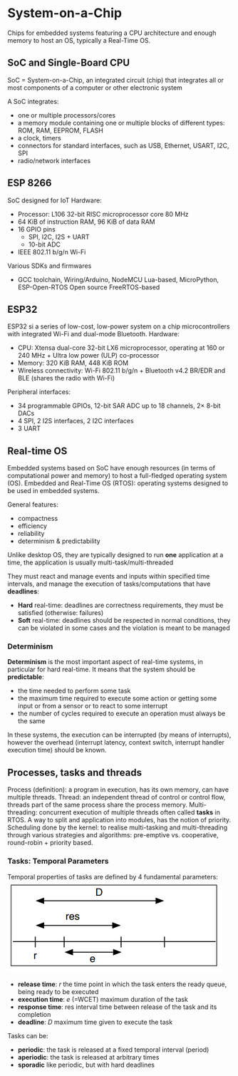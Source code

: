 # System-on-a-Chip

Chips for embedded systems featuring a CPU architecture and enough memory to host an OS, typically a Real-Time OS.

## SoC and Single-Board CPU

SoC = System-on-a-Chip, an integrated circuit (chip) that integrates all or most components of a computer or other electronic system

A SoC integrates:
- one or multiple processors/cores
- a memory module containing one or multiple blocks of different types: ROM, RAM, EEPROM, FLASH
- a clock, timers
- connectors for standard interfaces, such as USB, Ethernet, USART, I2C, SPI
- radio/network interfaces

## ESP 8266

SoC designed for IoT
Hardware:
- Processor: L106 32-bit RISC microprocessor core 80 MHz
- 64 KiB of instruction RAM, 96 KiB of data RAM
- 16 GPIO pins
	- SPI, I2C, I2S + UART
	- 10-bit ADC
- IEEE 802.11 b/g/n Wi-Fi

Various SDKs and firmwares
- GCC toolchain, Wiring/Arduino, NodeMCU Lua-based, MicroPython, ESP-Open-RTOS Open source FreeRTOS-based

## ESP32

ESP32 si a series of low-cost, low-power system on a chip microcontrollers with integrated Wi-Fi and dual-mode Bluetooth.
Hardware:
- CPU: Xtensa dual-core 32-bit LX6 microprocessor, operating at 160 or 240 MHz + Ultra low power (ULP) co-processor
- Memory: 320 KiB RAM, 448 KiB ROM
- Wireless connectivity: Wi-Fi 802.11 b/g/n + Bluetooth v4.2 BR/EDR and BLE (shares the radio with Wi-Fi)

Peripheral interfaces:
- 34 programmable GPIOs, 12-bit SAR ADC up to 18 channels, $2\times$ 8-bit DACs
- 4 SPI, 2 I2S interfaces, 2 I2C interfaces
- 3 UART

## Real-time OS

Embedded systems based on SoC have enough resources (in terms of computational power and memory) to host a full-fledged operating system (OS).
Embedded and Real-Time OS (RTOS): operating systems designed to be used in embedded systems.

General features:
- compactness
- efficiency
- reliability
- determinism & predictability

Unlike desktop OS, they are typically designed to run **one** application at a time, the application is usually multi-task/multi-threaded

They must react and manage events and inputs within specified time intervals, and manage the execution of tasks/computations that have **deadlines**:
- **Hard** real-time: deadlines are correctness requirements, they must be satisfied (otherwise: failures)
- **Soft** real-time: deadlines should be respected in normal conditions, they can be violated in some cases and the violation is meant to be managed

### Determinism

**Determinism** is the most important aspect of real-time systems, in particular for hard real-time.
It means that the system should be **predictable**:
- the time needed to perform some task
- the maximum time required to execute some action or getting some input or from a sensor or to react to some interrupt
- the number of cycles required to execute an operation must always be the same

In these systems, the execution can be interrupted (by means of interrupts), however the overhead (interrupt latency, context switch, interrupt handler execution time) should be known.

## Processes, tasks and threads

Process (definition): a program in execution, has its own memory, can have multiple threads.
Thread: an independent thread of control or control flow, threads part of the same process share the process memory.
Multi-threading: concurrent execution of multiple threads often called **tasks** in RTOS. A way to split and application into modules, has the notion of priority.
Scheduling done by the kernel: to realise multi-tasking and multi-threading through various strategies and algorithms: pre-emptive vs. cooperative, round-robin + priority based.

### Tasks: Temporal Parameters

Temporal properties of tasks are defined by 4 fundamental parameters:
![Temporal parameters schema](temporal_parameters.png)
- **release time**: $r$
	the time point in which the task enters the ready queue, being ready to be executed
- **execution time**: $e$ (=WCET)
	maximum duration of the task
- **response time**: $\text{res}$
	interval time between release of the task and its completion
- **deadline**: $D$
	maximum time given to execute the task

Tasks can be:
- **periodic**: the task is released at a fixed temporal interval (period)
- **aperiodic**: the task is released at arbitrary times
- **sporadic** like periodic, but with hard deadlines

